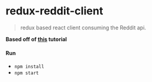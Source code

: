 # redux-reddit-client

> redux based react client consuming the Reddit api.

**Based off of [this](http://redux.js.org/docs/advanced/ExampleRedditAPI.html) tutorial**

#### Run
- `npm install`
- `npm start`


